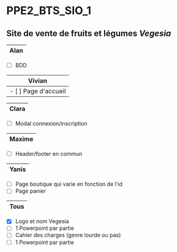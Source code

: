 # PPE2_BTS_SIO_1
## Site de vente de fruits et légumes *Vegesia*

Alan |    
------------ |
- [ ] BDD

Vivian               |
-------------------- |
- [ ] Page d'accueil |

Clara        |
------------ |
- [ ] Modal connexion/inscription

Maxime       |
------------ |
- [ ] Header/footer en commun

Yanis        |
------------ |
- [ ] Page boutique qui varie en fonction de l'id
- [ ] Page panier

Tous         |
------------ |
- [x] Logo et nom Vegesia
- [ ] 1 Powerpoint par partie
- [ ] Cahier des charges (genre lourde ou pas)
- [ ] 1 Powerpoint par partie
